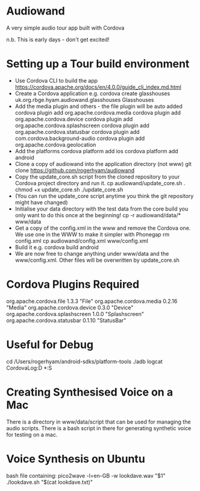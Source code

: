 
Audiowand
=========

A very simple audio tour app built with Cordova

n.b. This is early days - don't get excited!

Setting up a Tour build environment
===================================

* Use Cordova CLI to build the app
        https://cordova.apache.org/docs/en/4.0.0/guide_cli_index.md.html
* Create a Cordova application e.g.
        cordova create glasshouses uk.org.rbge.hyam.audiowand.glasshouses Glasshouses
* Add the media plugin and others - the file plugin will be auto added
        cordova plugin add org.apache.cordova.media
        cordova plugin add org.apache.cordova.device
        cordova plugin add org.apache.cordova.splashscreen
        cordova plugin add org.apache.cordova.statusbar
        cordova plugin add com.cordova.background-audio
        cordova plugin add org.apache.cordova.geolocation
* Add the platforms
        cordova platform add ios
        cordova platform add android
* Clone a copy of audiowand into the application directory (not www)
        git clone https://github.com/rogerhyam/audiowand
* Copy the update_core.sh script from the cloned repository to your Cordova project directory and run it.
    cp audiowand/update_core.sh .
    chmod +x update_core.sh
    ./update_core.sh
* (You can run the update_core script anytime you think the git repository might have changed)
* Initialise your data directory with the test data from the core build you only want to do this once at the beginning!
    cp -r audiowand/data/* www/data
* Get a copy of the config.xml in the www and remove the Cordova one. We use one in the WWW to make it simpler with Phonegap 
    rm config.xml
    cp audiowand/config.xml www/config.xml
* Build it e.g.
    cordova build android
* We are now free to change anything under www/data and the www/config.xml. Other files will be overwritten by update_core.sh

Cordova Plugins Required
========================
org.apache.cordova.file 1.3.3 "File"
org.apache.cordova.media 0.2.16 "Media"
org.apache.cordova.device 0.3.0 "Device"
org.apache.cordova.splashscreen 1.0.0 "Splashscreen"
org.apache.cordova.statusbar 0.1.10 "StatusBar"

Useful for Debug
================
cd /Users/rogerhyam/android-sdks/platform-tools
./adb  logcat CordovaLog:D *:S


Creating Synthesised Voice on a Mac
===================================
There is a directory in www/data/script that can be used for managing the audio scripts. There is a bash script in there for generating synthetic voice for testing on a mac.

Voice Synthesis on Ubuntu
==========================

bash file containing:
pico2wave -l=en-GB -w lookdave.wav "$1"
./lookdave.sh "$(cat lookdave.txt)"




